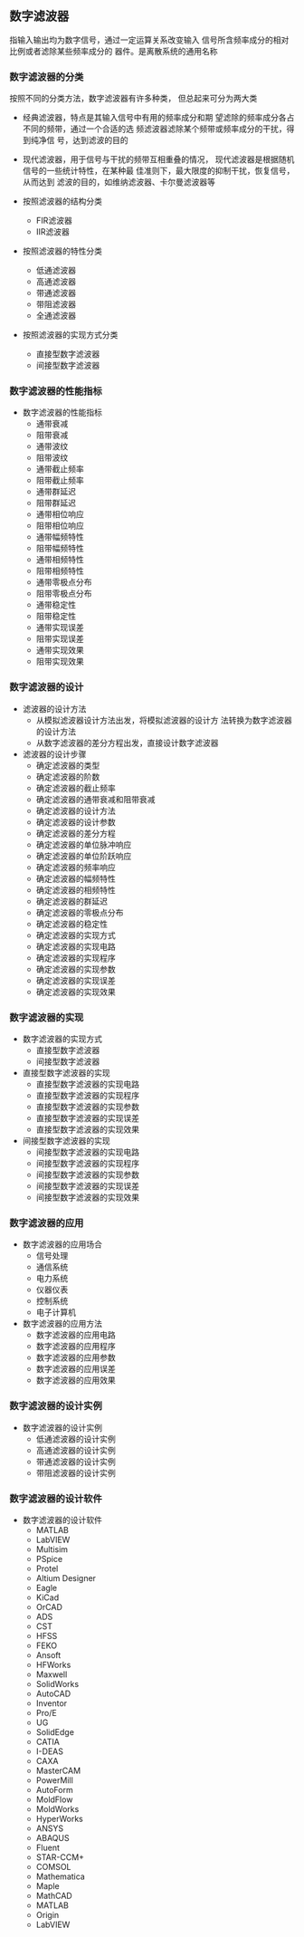 ## 数字滤波器
指输入输出均为数字信号，通过一定运算关系改变输入
信号所含频率成分的相对比例或者滤除某些频率成分的
器件。是离散系统的通用名称

### 数字滤波器的分类
按照不同的分类方法，数字滤波器有许多种类，
但总起来可分为两大类
* 经典滤波器，特点是其输入信号中有用的频率成分和期
望滤除的频率成分各占不同的频带，通过一个合适的选
频滤波器滤除某个频带或频率成分的干扰，得到纯净信
号，达到滤波的目的
* 现代滤波器，用于信号与干扰的频带互相重叠的情况，
现代滤波器是根据随机信号的一些统计特性，在某种最
佳准则下，最大限度的抑制干扰，恢复信号，从而达到
滤波的目的，如维纳滤波器、卡尔曼滤波器等

* 按照滤波器的结构分类
    * FIR滤波器
    * IIR滤波器
* 按照滤波器的特性分类
    * 低通滤波器
    * 高通滤波器
    * 带通滤波器
    * 带阻滤波器
    * 全通滤波器
* 按照滤波器的实现方式分类
    * 直接型数字滤波器
    * 间接型数字滤波器

### 数字滤波器的性能指标
* 数字滤波器的性能指标
    * 通带衰减
    * 阻带衰减
    * 通带波纹
    * 阻带波纹
    * 通带截止频率
    * 阻带截止频率
    * 通带群延迟
    * 阻带群延迟
    * 通带相位响应
    * 阻带相位响应
    * 通带幅频特性
    * 阻带幅频特性
    * 通带相频特性
    * 阻带相频特性
    * 通带零极点分布
    * 阻带零极点分布
    * 通带稳定性
    * 阻带稳定性
    * 通带实现误差
    * 阻带实现误差
    * 通带实现效果
    * 阻带实现效果

### 数字滤波器的设计
* 滤波器的设计方法
    * 从模拟滤波器设计方法出发，将模拟滤波器的设计方
    法转换为数字滤波器的设计方法
    * 从数字滤波器的差分方程出发，直接设计数字滤波器
* 滤波器的设计步骤
    * 确定滤波器的类型
    * 确定滤波器的阶数
    * 确定滤波器的截止频率
    * 确定滤波器的通带衰减和阻带衰减
    * 确定滤波器的设计方法
    * 确定滤波器的设计参数
    * 确定滤波器的差分方程
    * 确定滤波器的单位脉冲响应
    * 确定滤波器的单位阶跃响应
    * 确定滤波器的频率响应
    * 确定滤波器的幅频特性
    * 确定滤波器的相频特性
    * 确定滤波器的群延迟
    * 确定滤波器的零极点分布
    * 确定滤波器的稳定性
    * 确定滤波器的实现方式
    * 确定滤波器的实现电路
    * 确定滤波器的实现程序
    * 确定滤波器的实现参数
    * 确定滤波器的实现误差
    * 确定滤波器的实现效果

### 数字滤波器的实现
* 数字滤波器的实现方式
    * 直接型数字滤波器
    * 间接型数字滤波器
* 直接型数字滤波器的实现
    * 直接型数字滤波器的实现电路
    * 直接型数字滤波器的实现程序
    * 直接型数字滤波器的实现参数
    * 直接型数字滤波器的实现误差
    * 直接型数字滤波器的实现效果
* 间接型数字滤波器的实现
    * 间接型数字滤波器的实现电路
    * 间接型数字滤波器的实现程序
    * 间接型数字滤波器的实现参数
    * 间接型数字滤波器的实现误差
    * 间接型数字滤波器的实现效果

### 数字滤波器的应用
* 数字滤波器的应用场合
    * 信号处理
    * 通信系统
    * 电力系统
    * 仪器仪表
    * 控制系统
    * 电子计算机
* 数字滤波器的应用方法
    * 数字滤波器的应用电路
    * 数字滤波器的应用程序
    * 数字滤波器的应用参数
    * 数字滤波器的应用误差
    * 数字滤波器的应用效果

### 数字滤波器的设计实例
* 数字滤波器的设计实例
    * 低通滤波器的设计实例
    * 高通滤波器的设计实例
    * 带通滤波器的设计实例
    * 带阻滤波器的设计实例

### 数字滤波器的设计软件
* 数字滤波器的设计软件
    * MATLAB
    * LabVIEW
    * Multisim
    * PSpice
    * Protel
    * Altium Designer
    * Eagle
    * KiCad
    * OrCAD
    * ADS
    * CST
    * HFSS
    * FEKO
    * Ansoft
    * HFWorks
    * Maxwell
    * SolidWorks
    * AutoCAD
    * Inventor
    * Pro/E
    * UG
    * SolidEdge
    * CATIA
    * I-DEAS
    * CAXA
    * MasterCAM
    * PowerMill
    * AutoForm
    * MoldFlow
    * MoldWorks
    * HyperWorks
    * ANSYS
    * ABAQUS
    * Fluent
    * STAR-CCM+
    * COMSOL
    * Mathematica
    * Maple
    * MathCAD
    * MATLAB
    * Origin
    * LabVIEW
